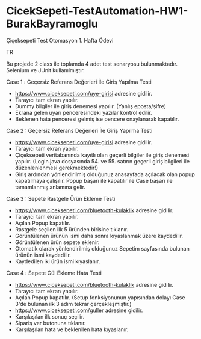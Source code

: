 # CicekSepeti-TestAutomation-HW1-BurakBayramoglu

Çiçeksepeti Test Otomasyon 1. Hafta Ödevi

TR

Bu projede 2 class ile toplamda 4 adet test senaryosu bulunmaktadır. Selenium ve JUnit kullanılmıştır.


Case 1 : Geçersiz Referans Değerleri İle Giriş Yapılma Testi

- https://www.ciceksepeti.com/uye-girisi adresine gidilir.
- Tarayıcı tam ekran yapılır.
- Dummy bilgiler ile giriş denemesi yapılır. (Yanlış eposta/şifre)
- Ekrana gelen uyarı penceresindeki yazılar kontrol edilir.
- Beklenen hata penceresi gelmiş ise pencere onaylanarak kapatılır.

Case 2 : Geçersiz Referans Değerleri İle Giriş Yapılma Testi

- https://www.ciceksepeti.com/uye-girisi adresine gidilir.
- Tarayıcı tam ekran yapılır.
- Çiçeksepeti veritabanında kayıtlı olan geçerli bilgiler ile giriş denemesi yapılır. (Login.java dosyasında 54. ve 55. satırın geçerli giriş bilgileri ile düzenlenlenmesi gerekmektedir!)
- Giriş ardından yönlendirilmiş olduğunuz anasayfada açılacak olan popup kapatılmaya çalışılır. Popup başarı ile kapatılır ile Case başarı ile tamamlanmış anlamına gelir.

Case 3 : Sepete Rastgele Ürün Ekleme Testi
- https://www.ciceksepeti.com/bluetooth-kulaklik adresine gidilir.
- Tarayıcı tam ekran yapılır.
- Açılan Popup kapatılır.
- Rastgele seçilen ilk 5 üründen birisine tıklanır.
- Görüntülenen ürünün ismi daha sonra kıyaslanmak üzere kaydedilir.
- Görüntülenen ürün sepete eklenir.
- Otomatik olarak yönlendirilmiş olduğunuz Sepetim sayfasında bulunan ürünün ismi kaydedilir.
- Kaydedilen iki ürün ismi kıyaslanır.

Case 4 : Sepete Gül Ekleme Hata Testi
- https://www.ciceksepeti.com/bluetooth-kulaklik adresine gidilir. 
- Tarayıcı tam ekran yapılır.
- Açılan Popup kapatılır.
(Setup fonksiyonunun yapısından dolayı Case 3'de bulunan ilk 3 adım tekrar gerçekleşmiştir.)
- https://www.ciceksepeti.com/guller adresine gidilir.
- Karşılaşılan ilk sonuç seçilir.
- Sipariş ver butonuna tıklanır.
- Karşılaşılan hata ve beklenilen hata kıyaslanır.
